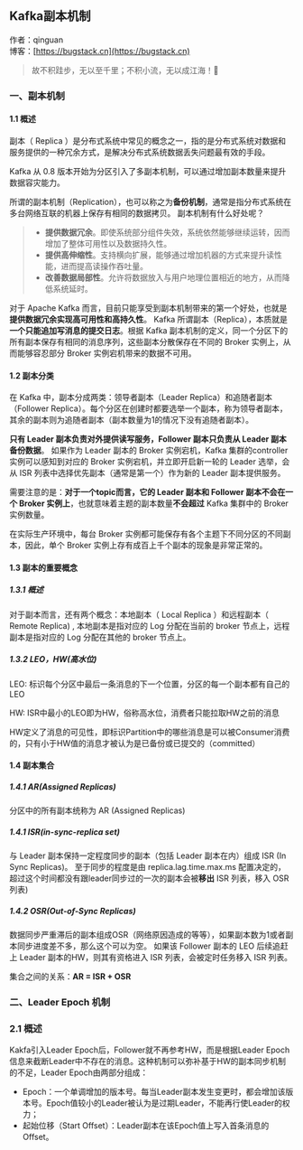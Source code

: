 ## Kafka副本机制

作者：qinguan
<br/>博客：[https://bugstack.cn](https://bugstack.cn)

> 故不积跬步，无以至千里；不积小流，无以成江海！🌻

### 一、副本机制

#### 1.1 概述

副本（ Replica ）是分布式系统中常见的概念之一，指的是分布式系统对数据和服务提供的一种冗余方式，是解决分布式系统数据丢失问题最有效的手段。

Kafka 从 0.8 版本开始为分区引入了多副本机制，可以通过增加副本数量来提升数据容灾能力。

所谓的副本机制（Replication），也可以称之为**备份机制**，通常是指分布式系统在多台网络互联的机器上保存有相同的数据拷贝。
副本机制有什么好处呢？
>- **提供数据冗余**。即使系统部分组件失效，系统依然能够继续运转，因而增加了整体可用性以及数据持久性。
>- **提供高伸缩性**。支持横向扩展，能够通过增加机器的方式来提升读性能，进而提高读操作吞吐量。
>- **改善数据局部性**。允许将数据放入与用户地理位置相近的地方，从而降低系统延时。

对于 Apache Kafka 而言，目前只能享受到副本机制带来的第一个好处，也就是**提供数据冗余实现高可用性和高持久性**。
Kafka 所谓副本（Replica），本质就是**一个只能追加写消息的提交日志**。根据 Kafka 副本机制的定义，同一个分区下的所有副本保存有相同的消息序列，这些副本分散保存在不同的 Broker 实例上，从而能够容忍部分 Broker 实例宕机带来的数据不可用。

#### 1.2 副本分类

在 Kafka 中，副本分成两类：领导者副本（Leader Replica）和追随者副本（Follower Replica）。每个分区在创建时都要选举一个副本，称为领导者副本，其余的副本则为追随者副本（副本数量为1的情况下没有追随者副本）。

**只有 Leader 副本负责对外提供读写服务，Follower 副本只负责从 Leader 副本备份数据**。
如果作为 Leader 副本的 Broker 实例宕机，Kafka 集群的controller实例可以感知到对应的 Broker 实例宕机，并立即开启新一轮的 Leader 选举，会从 ISR 列表中选择优先副本（通常是第一个）作为新的 Leader 副本提供服务。

需要注意的是：**对于一个topic而言，它的 Leader 副本和 Follower 副本不会在一个 Broker 实例上**，也就意味着主题的副本数量**不会超过** Kafka 集群中的 Broker 实例数量。

在实际生产环境中，每台 Broker 实例都可能保存有各个主题下不同分区的不同副本，因此，单个 Broker 实例上存有成百上千个副本的现象是非常正常的。

#### 1.3 副本的重要概念

##### 1.3.1 概述
对于副本而言，还有两个概念：本地副本（ Local Replica ）和远程副本（ Remote Replica) , 本地副本是指对应的 Log 分配在当前的 broker 节点上，远程副本是指对应的 Log 分配在其他的 broker 节点上。

##### 1.3.2 LEO，HW(高水位)

LEO: 标识每个分区中最后一条消息的下一个位置，分区的每一个副本都有自己的LEO

HW: ISR中最小的LEO即为HW，俗称高水位，消费者只能拉取HW之前的消息

HW定义了消息的可见性，即标识Partition中的哪些消息是可以被Consumer消费的，只有小于HW值的消息才被认为是已备份或已提交的（committed）


#### 1.4 副本集合

##### 1.4.1 AR(Assigned Replicas)
分区中的所有副本统称为 AR (Assigned Replicas)
##### 1.4.1 ISR(in-sync-replica set)
与 Leader 副本保持一定程度同步的副本（包括 Leader 副本在内）组成 ISR (In Sync Replicas)。
至于同步的程度是由 replica.lag.time.max.ms 配置决定的，超过这个时间都没有跟leader同步过的一次的副本会被**移出** ISR 列表，移入 OSR 列表)

##### 1.4.2 OSR(Out-of-Sync Replicas)
数据同步严重滞后的副本组成OSR（网络原因造成的等等），如果副本数为1或者副本同步进度差不多，那么这个可以为空。
如果该 Follower 副本的 LEO 后续追赶上 Leader 副本的HW，则其有资格进入 ISR 列表，会被定时任务移入 ISR 列表。

集合之间的关系：**AR = ISR + OSR**

### 二、Leader Epoch 机制

### 2.1 概述
Kakfa引入Leader Epoch后，Follower就不再参考HW，而是根据Leader Epoch信息来截断Leader中不存在的消息。这种机制可以弥补基于HW的副本同步机制的不足，Leader Epoch由两部分组成：

- Epoch：一个单调增加的版本号。每当Leader副本发生变更时，都会增加该版本号。Epoch值较小的Leader被认为是过期Leader，不能再行使Leader的权力；
- 起始位移（Start Offset）：Leader副本在该Epoch值上写入首条消息的Offset。















































